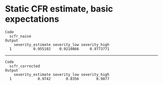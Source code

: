 # Static CFR estimate, basic expectations

    Code
      scfr_naive
    Output
        severity_estimate severity_low severity_high
      1          0.955102    0.9210866     0.9773771

---

    Code
      scfr_corrected
    Output
        severity_estimate severity_low severity_high
      1            0.9742       0.8356        0.9877

